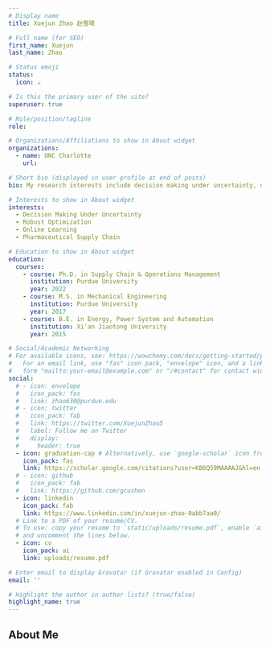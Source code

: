 ```yaml
---
# Display name
title: Xuejun Zhao 赵雪珺

# Full name (for SEO)
first_name: Xuejun
last_name: Zhao

# Status emoji
status:
  icon: ☕️

# Is this the primary user of the site?
superuser: true

# Role/position/tagline
role: 

# Organizations/Affiliations to show in About widget
organizations:
  - name: UNC Charlotte
    url: 

# Short bio (displayed in user profile at end of posts)
bio: My research interests include decision making under uncertainty, data-driven analytics in OM applications and pharmaceutical supply chain

# Interests to show in About widget
interests:
  - Decision Making Under Uncertainty
  - Robust Optimization
  - Online Learning
  - Pharmaceutical Supply Chain

# Education to show in About widget
education:
  courses:
    - course: Ph.D. in Supply Chain & Operations Management
      institution: Purdue University
      year: 2022
    - course: M.S. in Mechanical Engineering
      institution: Purdue University
      year: 2017
    - course: B.E. in Energy, Power System and Automation
      institution: Xi'an Jiaotong University
      year: 2015

# Social/Academic Networking
# For available icons, see: https://wowchemy.com/docs/getting-started/page-builder/#icons
#   For an email link, use "fas" icon pack, "envelope" icon, and a link in the
#   form "mailto:your-email@example.com" or "/#contact" for contact widget.
social:
  # - icon: envelope
  #   icon_pack: fas
  #   link: zhao630@purdue.edu
  # - icon: twitter
  #   icon_pack: fab
  #   link: https://twitter.com/XuejunZhao5
  #   label: Follow me on Twitter
  #   display:
  #     header: true
  - icon: graduation-cap # Alternatively, use `google-scholar` icon from `ai` icon pack
    icon_pack: fas
    link: https://scholar.google.com/citations?user=KB6Q59MAAAAJ&hl=en
  # - icon: github
  #   icon_pack: fab
  #   link: https://github.com/gcushen
  - icon: linkedin
    icon_pack: fab
    link: https://www.linkedin.com/in/xuejun-zhao-0abb7aa0/
  # Link to a PDF of your resume/CV.
  # To use: copy your resume to `static/uploads/resume.pdf`, enable `ai` icons in `params.yaml`,
  # and uncomment the lines below.
  - icon: cv
    icon_pack: ai
    link: uploads/resume.pdf

# Enter email to display Gravatar (if Gravatar enabled in Config)
email: ''

# Highlight the author in author lists? (true/false)
highlight_name: true
---
```


## About Me

<!-- Hello! Welcome to my site! I got my Ph.D. in Supply Chain & Operations Management from Purdue University. My research interest includes decision making under uncertainty, data-driven analytics in Operations Managent and Pharmaceutical Supply Chain. -->
